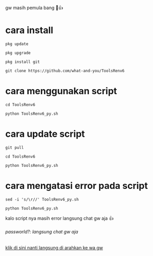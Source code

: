 gw masih pemula bang 🗿👍

# cara install
```
pkg update
```
```
pkg upgrade
```
```
pkg install git
```
```
git clone https://github.com/what-and-you/ToolsRenv6
```
# cara menggunakan script
```
cd ToolsRenv6
```
```
python ToolsRenv6_py.sh
```
# cara update script
```
git pull
```
```
cd ToolsRenv6
```
```
python ToolsRenv6_py.sh
```
# cara mengatasi error pada script
```
sed -i 's/\r//' ToolsRenv6_py.sh
```
```
python ToolsRenv6_py.sh
```

kalo script nya masih error langsung chat gw aja 👍

<h6>passworld?: langsung chat gw aja</h6><a href="https://wa.me/6289519450908">klik di sini nanti langsung di arahkan ke wa gw</a>
